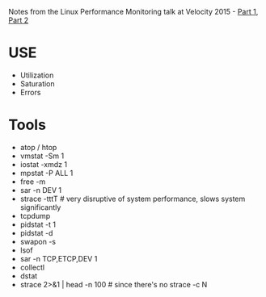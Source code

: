 Notes from the Linux Performance Monitoring talk at Velocity 2015 - [Part 1](http://www.youtube.com/watch?v=FJW8nGV4jxY), [Part 2](http://www.youtube.com/watch?v=zrr2nUln9Kk)

# USE
- Utilization
- Saturation
- Errors

# Tools
- atop / htop
- vmstat -Sm 1
- iostat -xmdz 1
- mpstat -P ALL 1
- free -m
- sar -n DEV 1
- strace -tttT # very disruptive of system performance, slows system significantly
- tcpdump
- pidstat -t 1
- pidstat -d
- swapon -s
- lsof
- sar -n TCP,ETCP,DEV 1
- collectl
- dstat
- strace 2>&1 | head -n 100 # since there's no strace -c N
